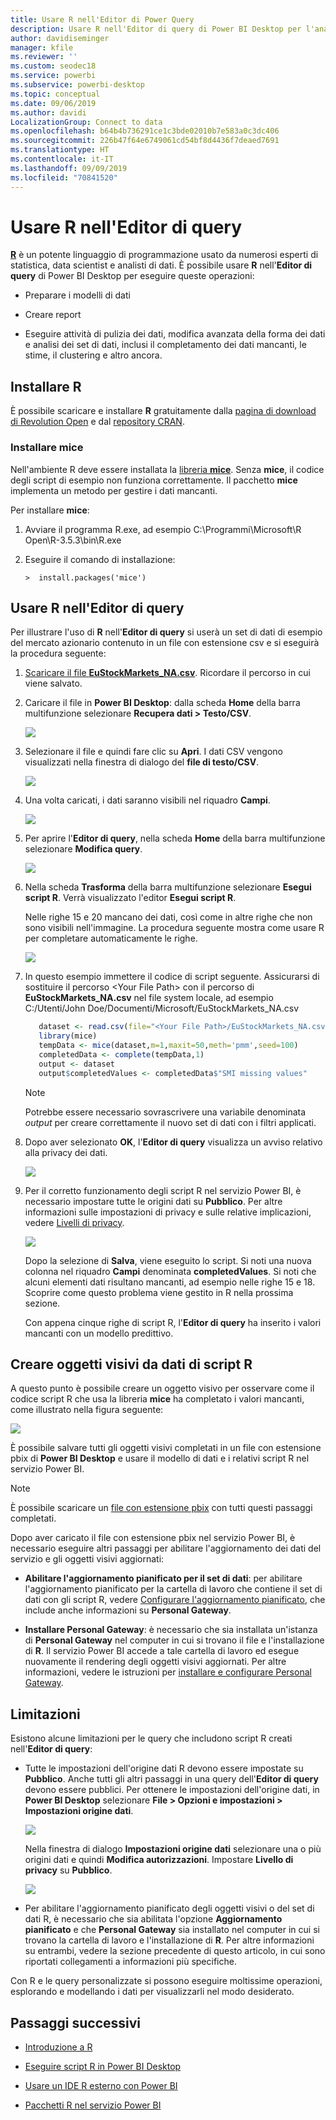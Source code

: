 ```yaml
---
title: Usare R nell'Editor di Power Query
description: Usare R nell'Editor di query di Power BI Desktop per l'analisi avanzata
author: davidiseminger
manager: kfile
ms.reviewer: ''
ms.custom: seodec18
ms.service: powerbi
ms.subservice: powerbi-desktop
ms.topic: conceptual
ms.date: 09/06/2019
ms.author: davidi
LocalizationGroup: Connect to data
ms.openlocfilehash: b64b4b736291ce1c3bde02010b7e583a0c3dc406
ms.sourcegitcommit: 226b47f64e6749061cd54bf8d4436f7deaed7691
ms.translationtype: HT
ms.contentlocale: it-IT
ms.lasthandoff: 09/09/2019
ms.locfileid: "70841520"
---
```

# <a name="use-r-in-query-editor"></a>Usare R nell'Editor di query

[**R**](https://mran.microsoft.com/documents/what-is-r) è un potente linguaggio di programmazione usato da numerosi esperti di statistica, data scientist e analisti di dati. È possibile usare **R** nell'**Editor di query** di Power BI Desktop per eseguire queste operazioni:

* Preparare i modelli di dati

* Creare report

* Eseguire attività di pulizia dei dati, modifica avanzata della forma dei dati e analisi dei set di dati, inclusi il completamento dei dati mancanti, le stime, il clustering e altro ancora.  

## <a name="install-r"></a>Installare R

È possibile scaricare e installare **R** gratuitamente dalla [pagina di download di Revolution Open](https://mran.revolutionanalytics.com/download/) e dal [repository CRAN](https://cran.r-project.org/bin/windows/base/).

### <a name="install-mice"></a>Installare mice

Nell'ambiente R deve essere installata la [libreria **mice**](https://www.rdocumentation.org/packages/mice/versions/3.5.0/topics/mice). Senza **mice**, il codice degli script di esempio non funziona correttamente. Il pacchetto **mice** implementa un metodo per gestire i dati mancanti.

Per installare **mice**:

1. Avviare il programma R.exe, ad esempio C:\Programmi\Microsoft\R Open\R-3.5.3\bin\R.exe  

2. Eseguire il comando di installazione:

   ``` 
   >  install.packages('mice') 
   ```

## <a name="use-r-in-query-editor"></a>Usare R nell'Editor di query

Per illustrare l'uso di **R** nell'**Editor di query** si userà un set di dati di esempio del mercato azionario contenuto in un file con estensione csv e si eseguirà la procedura seguente:

1. [Scaricare il file **EuStockMarkets_NA.csv**](http://download.microsoft.com/download/F/8/A/F8AA9DC9-8545-4AAE-9305-27AD1D01DC03/EuStockMarkets_NA.csv). Ricordare il percorso in cui viene salvato.

1. Caricare il file in **Power BI Desktop**: dalla scheda **Home** della barra multifunzione selezionare **Recupera dati > Testo/CSV**.

   ![](media/desktop-r-in-query-editor/r-in-query-editor_1.png)

1. Selezionare il file e quindi fare clic su **Apri**. I dati CSV vengono visualizzati nella finestra di dialogo del **file di testo/CSV**.

   ![](media/desktop-r-in-query-editor/r-in-query-editor_2.png)

1. Una volta caricati, i dati saranno visibili nel riquadro **Campi**.

   ![](media/desktop-r-in-query-editor/r-in-query-editor_3.png)

1. Per aprire l'**Editor di query**, nella scheda **Home** della barra multifunzione selezionare **Modifica query**.

   ![](media/desktop-r-in-query-editor/r-in-query-editor_4.png)

1. Nella scheda **Trasforma** della barra multifunzione selezionare **Esegui script R**. Verrà visualizzato l'editor **Esegui script R**.  

   Nelle righe 15 e 20 mancano dei dati, così come in altre righe che non sono visibili nell'immagine. La procedura seguente mostra come usare R per completare automaticamente le righe.

   ![](media/desktop-r-in-query-editor/r-in-query-editor_5d.png)

1. In questo esempio immettere il codice di script seguente. Assicurarsi di sostituire il percorso &lt;Your File Path&gt; con il percorso di **EuStockMarkets_NA.csv** nel file system locale, ad esempio C:/Utenti/John Doe/Documenti/Microsoft/EuStockMarkets_NA.csv

    ```r
       dataset <- read.csv(file="<Your File Path>/EuStockMarkets_NA.csv", header=TRUE, sep=",")
       library(mice)
       tempData <- mice(dataset,m=1,maxit=50,meth='pmm',seed=100)
       completedData <- complete(tempData,1)
       output <- dataset
       output$completedValues <- completedData$"SMI missing values"
    ```

    > [!NOTE]
    > Potrebbe essere necessario sovrascrivere una variabile denominata *output* per creare correttamente il nuovo set di dati con i filtri applicati.

7. Dopo aver selezionato **OK**, l'**Editor di query** visualizza un avviso relativo alla privacy dei dati.

   ![](media/desktop-r-in-query-editor/r-in-query-editor_6.png)
8. Per il corretto funzionamento degli script R nel servizio Power BI, è necessario impostare tutte le origini dati su **Pubblico**. Per altre informazioni sulle impostazioni di privacy e sulle relative implicazioni, vedere [Livelli di privacy](desktop-privacy-levels.md).

   ![](media/desktop-r-in-query-editor/r-in-query-editor_7.png)

   Dopo la selezione di **Salva**, viene eseguito lo script. Si noti una nuova colonna nel riquadro **Campi** denominata **completedValues**. Si noti che alcuni elementi dati risultano mancanti, ad esempio nelle righe 15 e 18. Scoprire come questo problema viene gestito in R nella prossima sezione.

   Con appena cinque righe di script R, l'**Editor di query** ha inserito i valori mancanti con un modello predittivo.

## <a name="create-visuals-from-r-script-data"></a>Creare oggetti visivi da dati di script R

A questo punto è possibile creare un oggetto visivo per osservare come il codice script R che usa la libreria **mice** ha completato i valori mancanti, come illustrato nella figura seguente:

![](media/desktop-r-in-query-editor/r-in-query-editor_8a.png)

È possibile salvare tutti gli oggetti visivi completati in un file con estensione pbix di **Power BI Desktop** e usare il modello di dati e i relativi script R nel servizio Power BI.

> [!NOTE]
> È possibile scaricare un [file con estensione pbix](http://download.microsoft.com/download/F/8/A/F8AA9DC9-8545-4AAE-9305-27AD1D01DC03/Complete%20Values%20with%20R%20in%20PQ.pbix) con tutti questi passaggi completati.

Dopo aver caricato il file con estensione pbix nel servizio Power BI, è necessario eseguire altri passaggi per abilitare l'aggiornamento dei dati del servizio e gli oggetti visivi aggiornati:  

* **Abilitare l'aggiornamento pianificato per il set di dati**: per abilitare l'aggiornamento pianificato per la cartella di lavoro che contiene il set di dati con gli script R, vedere [Configurare l'aggiornamento pianificato](refresh-scheduled-refresh.md), che include anche informazioni su **Personal Gateway**.

* **Installare Personal Gateway**: è necessario che sia installata un'istanza di **Personal Gateway** nel computer in cui si trovano il file e l'installazione di **R**. Il servizio Power BI accede a tale cartella di lavoro ed esegue nuovamente il rendering degli oggetti visivi aggiornati. Per altre informazioni, vedere le istruzioni per [installare e configurare Personal Gateway](service-gateway-personal-mode.md).

## <a name="limitations"></a>Limitazioni

Esistono alcune limitazioni per le query che includono script R creati nell'**Editor di query**:

* Tutte le impostazioni dell'origine dati R devono essere impostate su **Pubblico**. Anche tutti gli altri passaggi in una query dell'**Editor di query** devono essere pubblici. Per ottenere le impostazioni dell'origine dati, in **Power BI Desktop** selezionare **File > Opzioni e impostazioni > Impostazioni origine dati**.

  ![](media/desktop-r-in-query-editor/r-in-query-editor_9.png)

  Nella finestra di dialogo **Impostazioni origine dati** selezionare una o più origini dati e quindi **Modifica autorizzazioni**.  Impostare **Livello di privacy** su **Pubblico**.

  ![](media/desktop-r-in-query-editor/r-in-query-editor_10.png)    
* Per abilitare l'aggiornamento pianificato degli oggetti visivi o del set di dati R, è necessario che sia abilitata l'opzione **Aggiornamento pianificato** e che **Personal Gateway** sia installato nel computer in cui si trovano la cartella di lavoro e l'installazione di **R**. Per altre informazioni su entrambi, vedere la sezione precedente di questo articolo, in cui sono riportati collegamenti a informazioni più specifiche.

Con R e le query personalizzate si possono eseguire moltissime operazioni, esplorando e modellando i dati per visualizzarli nel modo desiderato.

## <a name="next-steps"></a>Passaggi successivi

* [Introduzione a R](https://mran.microsoft.com/documents/what-is-r) 

* [Eseguire script R in Power BI Desktop](desktop-r-scripts.md) 

* [Usare un IDE R esterno con Power BI](desktop-r-ide.md) 

* [Pacchetti R nel servizio Power BI](service-r-packages-support.md)
